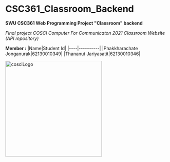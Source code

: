 # CSC361_Classroom_Backend
**SWU CSC361 Web Programming Project "Classroom" backend**

_Final project COSCI Computer For Communicaton 2021 Classroom Website (API repository)_

**Member :**
|Name|Student Id|
|----|----------|
|Phakkharachate Jonganurak|62130010349|
|Thananut Jariyasatit|62130010346|

<img src="https://upload.wikimedia.org/wikipedia/commons/5/51/COSCI.SWU_Logo.png" alt="cosciLogo" width="300"/>

